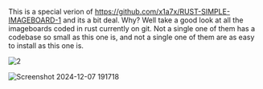 

This is a special verion of https://github.com/x1a7x/RUST-SIMPLE-IMAGEBOARD-1  and its a bit deal. Why? Well take a good look at all the imageboards coded in rust currently on git. Not a single one of them has a codebase so small as this one is, and not a single one of them are as easy to install as this one is. 

![2](https://github.com/user-attachments/assets/e2fa6b47-bbf5-4740-8328-6c5f80eea72d)



![Screenshot 2024-12-07 191718](https://github.com/user-attachments/assets/8c078519-7e12-4e30-924e-354d663ce66d)
